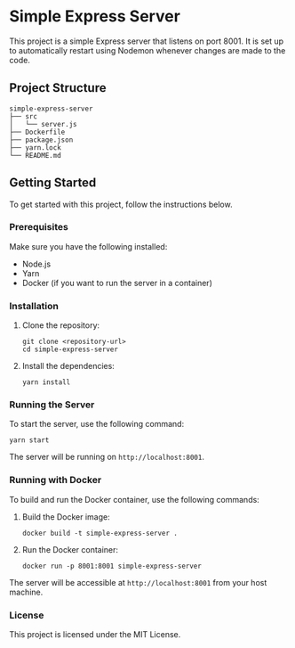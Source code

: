 # Simple Express Server

This project is a simple Express server that listens on port 8001. It is set up to automatically restart using Nodemon whenever changes are made to the code.

## Project Structure

```
simple-express-server
├── src
│   └── server.js
├── Dockerfile
├── package.json
├── yarn.lock
└── README.md
```

## Getting Started

To get started with this project, follow the instructions below.

### Prerequisites

Make sure you have the following installed:

- Node.js
- Yarn
- Docker (if you want to run the server in a container)

### Installation

1. Clone the repository:

   ```
   git clone <repository-url>
   cd simple-express-server
   ```

2. Install the dependencies:

   ```
   yarn install
   ```

### Running the Server

To start the server, use the following command:

```
yarn start
```

The server will be running on `http://localhost:8001`.

### Running with Docker

To build and run the Docker container, use the following commands:

1. Build the Docker image:

   ```
   docker build -t simple-express-server .
   ```

2. Run the Docker container:

   ```
   docker run -p 8001:8001 simple-express-server
   ```

The server will be accessible at `http://localhost:8001` from your host machine.

### License

This project is licensed under the MIT License.